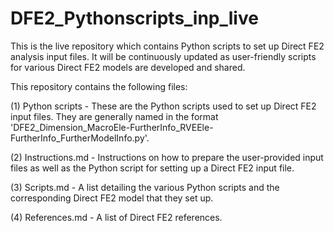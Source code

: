 # DFE2_Pythonscripts_inp_live

This is the live repository which contains Python scripts to set up Direct FE2 analysis input files. It will be continuously updated as user-friendly scripts for various Direct FE2 models are developed and shared. 

This repository contains the following files:

(1) Python scripts - These are the Python scripts used to set up Direct FE2 input files. They are generally named in the format 'DFE2_Dimension_MacroEle-FurtherInfo_RVEEle-FurtherInfo_FurtherModelInfo.py'. 

(2) Instructions.md - Instructions on how to prepare the user-provided input files as well as the Python script for setting up a Direct FE2 input file.

(3) Scripts.md - A list detailing the various Python scripts and the corresponding Direct FE2 model that they set up.

(4) References.md - A list of Direct FE2 references. 
